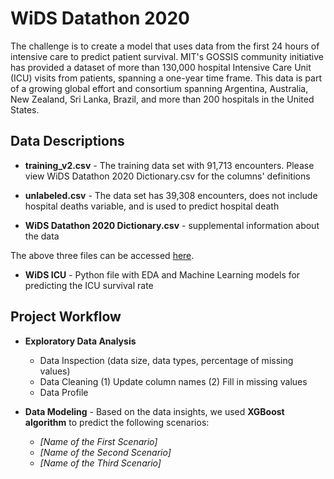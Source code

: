 WiDS Datathon 2020
===================================

The challenge is to create a model that uses data from the first 24 hours of intensive care to predict patient survival. MIT's GOSSIS community initiative has provided a dataset of more than 130,000 hospital Intensive Care Unit (ICU) visits from patients, spanning a one-year time frame. This data is part of a growing global effort and consortium spanning Argentina, Australia, New Zealand, Sri Lanka, Brazil, and more than 200 hospitals in the United States. 


## Data Descriptions


* **training_v2.csv** - The training data set with 91,713 encounters. Please view WiDS Datathon 2020 Dictionary.csv for the columns' definitions

* **unlabeled.csv** - The data set has 39,308 encounters, does not include hospital deaths variable, and is used to predict hospital death

* **WiDS Datathon 2020 Dictionary.csv** - supplemental information about the data

The above three files can be accessed [here](https://www.kaggle.com/c/widsdatathon2020/data).

* **WiDS ICU** - Python file with EDA and Machine Learning models for predicting the ICU survival rate

## Project Workflow

* **Exploratory Data Analysis** 
  * Data Inspection (data size, data types, percentage of missing values)
  * Data Cleaning
  (1) Update column names
  (2) Fill in missing values 
  * Data Profile
  
* **Data Modeling** - Based on the data insights, we used **XGBoost algorithm** to predict the following scenarios:
  * *[Name of the First Scenario]*
  * *[Name of the Second Scenario]*
  * *[Name of the Third Scenario]*

